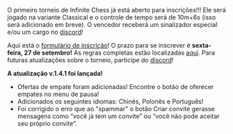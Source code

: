 O primeiro torneio de Infinite Chess já está aberto para inscrições!!! Ele será jogado na variante Classical e o controle de tempo será de 10m+6s (isso será adicionado em breve). O vencedor receberá um sinalizador especial e/ou um cargo no [discord](https://discord.gg/NFWFGZeNh5)!

Aqui está o [formulário de inscrição](https://docs.google.com/forms/d/e/1FAIpQLScy5A3fDL_LduFuxy_qODx9hP1_aRip13SK37jH6ERjKWwu_w/viewform)! O prazo para se inscrever é **sexta-feira, 27 de setembro!** As regras completas estão localizadas [aqui](https://docs.google.com/document/d/1lCc07bqYZwQbpSOkExZzY044TR5zNfyQT4IQZqqCinc/pub). Para futuras atualizações sobre o torneio, participe do [discord](https://discord.gg/NFWFGZeNh5)!

**A atualização v.1.4.1 foi lançada!**

- Ofertas de empate foram adicionadas! Encontre o botão de oferecer empates no menu de pausa!
- Adicionados os seguintes idiomas: Chinês, Polonês e Português!
- Foi corrigido o erro que ao "spammar" o botão Criar convite gerasse mensagens como “você já tem um convite” ou “você não pode aceitar seu próprio convite”.
